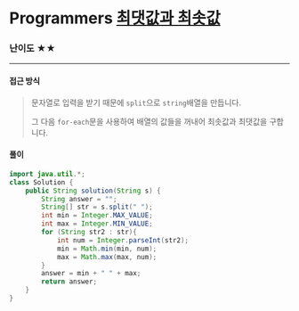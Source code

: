 # Programmers [최댓값과 최솟값](https://school.programmers.co.kr/learn/courses/30/lessons/12939)

### 난이도 ★★

---

#### 접근 방식

> 문자열로 입력을 받기 때문에 `split`으로 `string`배열을 만듭니다.
>
> 그 다음 `for-each`문을 사용하여 배열의 값들을 꺼내어 최솟값과 최댓값을 구합니다.

#### 풀이

```java
import java.util.*;
class Solution {
    public String solution(String s) {
        String answer = "";
        String[] str = s.split(" ");
        int min = Integer.MAX_VALUE;
        int max = Integer.MIN_VALUE;
        for (String str2 : str){
            int num = Integer.parseInt(str2);
            min = Math.min(min, num);
            max = Math.max(max, num);
        }
        answer = min + " " + max;
        return answer;
    }
}
```

